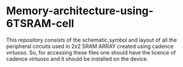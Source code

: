 # Memory-architecture-using-6TSRAM-cell
This repository consists of the schematic,symbol and layout of all the peripheral circuits used in 2x2 SRAM ARRAY created using cadence virtuoso. So, for accessing these files one should have the licence of cadence virtuoso and it should be installed on the device.
